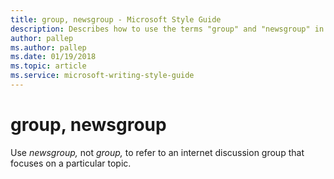 ```yaml
---
title: group, newsgroup - Microsoft Style Guide
description: Describes how to use the terms "group" and "newsgroup" in Microsoft content.
author: pallep
ms.author: pallep
ms.date: 01/19/2018
ms.topic: article
ms.service: microsoft-writing-style-guide
---
```


# group, newsgroup

Use *newsgroup,* not *group,* to refer to an internet discussion group that focuses on a particular topic. 
